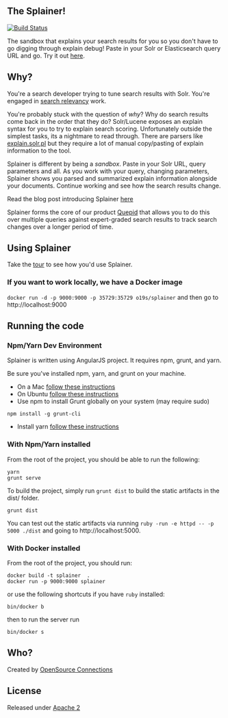 ## The Splainer!

[![Build Status](https://circleci.com/gh/o19s/splainer.svg?style=svg)](https://circleci.com/gh/o19s/splainer)

The sandbox that explains your search results for you so you don't have to go digging through explain debug! Paste in your Solr or Elasticsearch query URL and go. Try it out [here](http://splainer.io).

## Why?

You're a search developer trying to tune search results with Solr. You're engaged in [search relevancy](http://opensourceconnections.com/blog/2014/06/10/what-is-search-relevancy/) work.

You're probably stuck with the question of *why*? Why do search results come back in the order that they do? Solr/Lucene exposes an explain syntax for you to try to explain search scoring. Unfortunately outside the simplest tasks, its a nightmare to read through. There are parsers like [explain.solr.pl](http://explain.solr.pl) but they require a lot of manual copy/pasting of explain information to the tool.

Splainer is different by being a *sandbox*. Paste in your Solr URL, query parameters and all. As you work with your query, changing parameters, Splainer shows you parsed and summarized explain information alongside your documents. Continue working and see how the search results change.

Read the blog post introducing Splainer [here](http://opensourceconnections.com/blog/2014/08/18/introducing-splainer-the-open-source-search-sandbox-that-tells-you-why/)

Splainer forms the core of our product [Quepid](http://quepid.com) that allows you to do this over multiple queries against expert-graded search results to track search changes over a longer period of time.

## Using Splainer

Take the [tour](http://splainer.io/help.html) to see how you'd use Splainer.

### If you want to work locally, we have a Docker image

`docker run -d -p 9000:9000 -p 35729:35729 o19s/splainer` and then go to http://localhost:9000

## Running the code

### Npm/Yarn Dev Environment

Splainer is written using AngularJS project. It requires npm, grunt, and yarn.

Be sure you've installed npm, yarn, and grunt on your machine.

* On a Mac [follow these instructions](http://thechangelog.com/install-node-js-with-homebrew-on-os-x/)
* On Ubuntu [follow these instructions](https://rtcamp.com/tutorials/nodejs/node-js-npm-install-ubuntu/)
* Use npm to install Grunt globally on your system (may require sudo)

```
npm install -g grunt-cli
```

* Install yarn [follow these instructions](https://yarnpkg.com/en/docs/install)

### With Npm/Yarn installed

From the root of the project, you should be able to run the following:

```
yarn
grunt serve
```

To build the project, simply run `grunt dist` to build the static artifacts in the dist/ folder.

```
grunt dist
```

You can test out the static artifacts via running `ruby -run -e httpd -- -p 5000 ./dist` and going to http://localhost:5000.

### With Docker installed

From the root of the project, you should run:

```
docker build -t splainer  .
docker run -p 9000:9000 splainer
```

or use the following shortcuts if you have `ruby` installed:

```
bin/docker b
```

then to run the server run

```
bin/docker s
```

## Who?

Created by [OpenSource Connections](http://opensourceconnections.com)

## License

Released under [Apache 2](LICENSE.txt)

